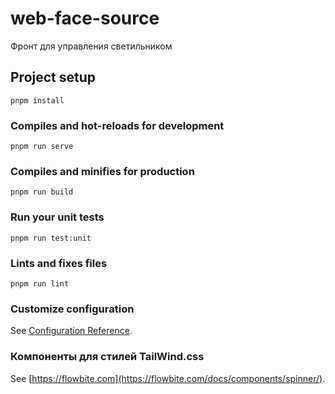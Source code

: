 # web-face-source
Фронт для управления светильником

## Project setup
```
pnpm install
```

### Compiles and hot-reloads for development
```
pnpm run serve
```

### Compiles and minifies for production
```
pnpm run build
```

### Run your unit tests
```
pnpm run test:unit
```

### Lints and fixes files
```
pnpm run lint
```

### Customize configuration
See [Configuration Reference](https://cli.vuejs.org/config/).

### Компоненты для стилей TailWind.css
See [https://flowbite.com](https://flowbite.com/docs/components/spinner/).
